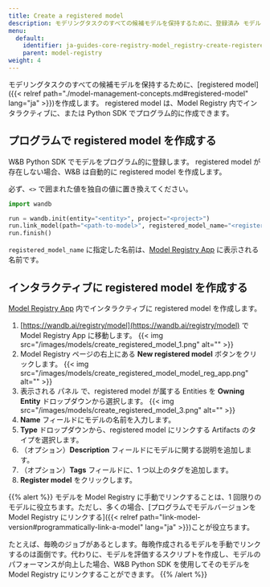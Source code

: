 ```yaml
---
title: Create a registered model
description: モデリングタスクのすべての候補モデルを保持するために、登録済み モデル を作成します。
menu:
  default:
    identifier: ja-guides-core-registry-model_registry-create-registered-model
    parent: model-registry
weight: 4
---
```


モデリングタスクのすべての候補モデルを保持するために、[registered model]({{< relref path="./model-management-concepts.md#registered-model" lang="ja" >}})を作成します。 registered model は、Model Registry 内でインタラクティブに、または Python SDK でプログラム的に作成できます。

## プログラムで registered model を作成する
W&B Python SDK でモデルをプログラム的に登録します。 registered model が存在しない場合、W&B は自動的に registered model を作成します。

必ず、`<>` で囲まれた値を独自の値に置き換えてください。

```python
import wandb

run = wandb.init(entity="<entity>", project="<project>")
run.link_model(path="<path-to-model>", registered_model_name="<registered-model-name>")
run.finish()
```

`registered_model_name` に指定した名前は、[Model Registry App](https://wandb.ai/registry/model) に表示される名前です。

## インタラクティブに registered model を作成する
[Model Registry App](https://wandb.ai/registry/model) 内でインタラクティブに registered model を作成します。

1. [https://wandb.ai/registry/model](https://wandb.ai/registry/model) で Model Registry App に移動します。
{{< img src="/images/models/create_registered_model_1.png" alt="" >}}
2. Model Registry ページの右上にある **New registered model** ボタンをクリックします。
{{< img src="/images/models/create_registered_model_model_reg_app.png" alt="" >}}
3. 表示される パネル で、registered model が属する Entities を **Owning Entity** ドロップダウンから選択します。
{{< img src="/images/models/create_registered_model_3.png" alt="" >}}
4. **Name** フィールドにモデルの名前を入力します。
5. **Type** ドロップダウンから、registered model にリンクする Artifacts のタイプを選択します。
6. （オプション）**Description** フィールドにモデルに関する説明を追加します。
7. （オプション）**Tags** フィールドに、1 つ以上のタグを追加します。
8. **Register model** をクリックします。

{{% alert %}}
モデルを Model Registry に手動でリンクすることは、1 回限りのモデルに役立ちます。ただし、多くの場合、[プログラムでモデルバージョンを Model Registry にリンクする]({{< relref path="link-model-version#programmatically-link-a-model" lang="ja" >}})ことが役立ちます。

たとえば、毎晩のジョブがあるとします。毎晩作成されるモデルを手動でリンクするのは面倒です。代わりに、モデルを評価するスクリプトを作成し、モデルのパフォーマンスが向上した場合、W&B Python SDK を使用してそのモデルを Model Registry にリンクすることができます。
{{% /alert %}}
